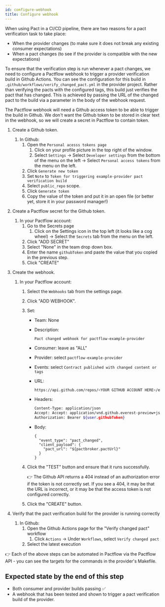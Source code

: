 ```yaml
---
id: configure-webhook
title: Configure webhook
---
```


When using Pact in a CI/CD pipeline, there are two reasons for a pact verification task to take place:

* When the provider changes (to make sure it does not break any existing consumer expectations)
* When a pact changes (to see if the provider is compatible with the new expectations)

To ensure that the verification step is run whenever a pact changes, we need to configure a Pactflow webhook to trigger a provider verification build in Github Actions. You can see the configuration for this build in `.github/workflows/verify_changed_pact.yml` in the provider project. Rather than verifying the pacts with the configured tags, this build just verifies the pact that has changed. This is achieved by passing the URL of the changed pact to the build via a parameter in the body of the webhook request.

The Pactflow webhook will need a Github access token to be able to trigger the build in Github. We don't want the Github token to be stored in clear text in the webhook, so we will create a secret in Pactflow to contain token.

1. Create a Github token.
    1. In Github:
        1. Open the `Personal acesss tokens page`
            1. Click on your profile picture in the top right of the window.
            1. Select `Settings` -> Select `Developer settings` from the bottom of the menu on the left -> Select `Personal access tokens` from the menu on the left.
        1. Click `Generate new token`
        1. Set `Note` to `Token for triggering example-provider pact verification build`
        1. Select `public_repo` scope.
        1. Click `Generate token`
        1. Copy the value of the token and put it in an open file (or better yet, store it in your password manager!)

1. Create a Pactflow secret for the Github token.
    1. In your Pactflow account:
        1. Go to the Secrets page
            1. Click on the Settings icon in the top left (it looks like a cog wheel) -> Select the `Secrets` tab from the menu on the left.
        1. Click "ADD SECRET"
        1. Select "None" in the team drop down box.
        1. Enter the name `githubToken` and paste the value that you copied in the previous step.
        1. Click "CREATE"

1. Create the webhook.
    1. In your Pactflow account:
        1. Select the `Webhooks` tab from the settings page.
        1. Click "ADD WEBHOOK".
        1. Set:
            * Team: None
            * Description:

                ```
                Pact changed webhook for pactflow-example-provider
                ```
            * Consumer: leave as "ALL"
            * Provider: select `pactflow-example-provider`
            * Events: select `Contract published with changed content or tags`
            * URL:

                ```bash
                https://api.github.com/repos/<YOUR GITHUB ACCOUNT HERE>/example-provider/dispatches
                ```
            * Headers:

                ```bash
                Content-Type: application/json
                Accept: Accept: application/vnd.github.everest-preview+json
                Authorization: Bearer ${user.githubToken}
                ```

            * Body:

                ```
                {
                  "event_type": "pact_changed",
                  "client_payload": {
                    "pact_url": "${pactbroker.pactUrl}"
                  }
                }
                ```
          1. Click the "TEST" button and ensure that it runs successfully.

                👉 The Github API returns a 404 instead of an authorization error if the token is not correctly set. If you see a 404, it may be that the URL is incorrect, or it may be that the access token is not configured correctly.

          1. Click the "CREATE" button.

1. Verify that the pact verification build for the provider is running correctly
    1. In Github:
        1. Open the Github Actions page for the "Verify changed pact" workflow
            1. Click `Actions` -> Under `Workflows`, select `Verify changed pact`
        1. Select the latest execution

👉 Each of the above steps can be automated in Pactflow via the Pactflow API - you can see the targets for the commands in the provider's Makefile.

## Expected state by the end of this step

* Both consumer and provider builds passing ✅
* A webhook that has been tested and shown to trigger a pact verification build of the provider.
